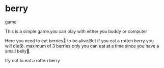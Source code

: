 # berry
game

This is a simple game.you can play with either you buddy or computer

Here you need to eat berries🍓 to be alive.But if you eat a rotten berry
you will die😵. maximum of 3 berries only you can eat at a time since 
you have a small belly👶.

try not to eat a rotten berry
